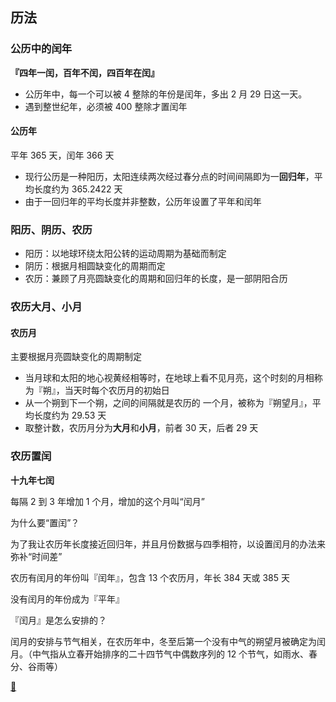 
## 历法

### 公历中的闰年

**『四年一闰，百年不闰，四百年在闰』**

- 公历年中，每一个可以被 4 整除的年份是闰年，多出 2 月 29 日这一天。
- 遇到整世纪年，必须被 400 整除才置闰年

#### 公历年

平年 365 天，闰年 366 天

- 现行公历是一种阳历，太阳连续两次经过春分点的时间间隔即为一**回归年**，平均长度约为 365.2422 天
- 由于一回归年的平均长度并非整数，公历年设置了平年和闰年

### 阳历、阴历、农历

- 阳历：以地球环绕太阳公转的运动周期为基础而制定
- 阴历：根据月相圆缺变化的周期而定
- 农历：兼顾了月亮圆缺变化的周期和回归年的长度，是一部阴阳合历
### 农历大月、小月

#### 农历月

主要根据月亮圆缺变化的周期制定

- 当月球和太阳的地心视黄经相等时，在地球上看不见月亮，这个时刻的月相称为『朔』，当天时每个农历月的初始日
- 从一个朔到下一个朔，之间的间隔就是农历的  一个月，被称为『朔望月』，平均长度约为 29.53 天
- 取整计数，农历月分为**大月**和**小月**，前者 30 天，后者 29 天

### 农历置闰

**十九年七闰**

每隔 2 到 3 年增加 1 个月，增加的这个月叫“闰月”

为什么要“置闰”？

为了我让农历年长度接近回归年，并且月份数据与四季相符，以设置闰月的办法来弥补“时间差”

农历有闰月的年份叫『闰年』，包含 13 个农历月，年长 384 天或 385 天

没有闰月的年份成为『平年』

『闰月』是怎么安排的？

闰月的安排与节气相关，在农历年中，冬至后第一个没有中气的朔望月被确定为闰月。（中气指从立春开始排序的二十四节气中偶数序列的 12 个节气，如雨水、春分、谷雨等）

[🔗](https://weibo.com/5177052315/P9fiAdvRF)


